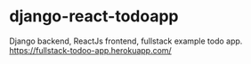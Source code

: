 # django-react-todoapp
Django backend, ReactJs frontend, fullstack example todo app.
https://fullstack-todoo-app.herokuapp.com/
